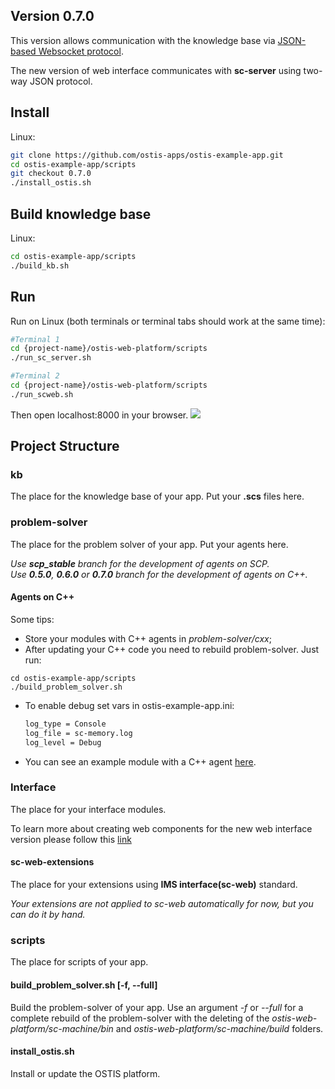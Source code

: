 ## Version 0.7.0

This version allows communication with the knowledge base via [JSON-based Websocket protocol](http://ostis-dev.github.io/sc-machine/http/websocket/).

The new version of web interface communicates with **sc-server** using two-way JSON protocol.

## Install

Linux:
```sh
git clone https://github.com/ostis-apps/ostis-example-app.git
cd ostis-example-app/scripts
git checkout 0.7.0
./install_ostis.sh
```

## Build knowledge base
Linux:
```sh
cd ostis-example-app/scripts
./build_kb.sh
```

## Run

Run on Linux (both terminals or terminal tabs should work at the same time):
```sh
#Terminal 1
cd {project-name}/ostis-web-platform/scripts
./run_sc_server.sh

#Terminal 2
cd {project-name}/ostis-web-platform/scripts
./run_scweb.sh
```

Then open localhost:8000 in your browser.
![](https://i.imgur.com/6SehI5s.png)

## Project Structure

### kb
The place for the knowledge base of your app. Put your **.scs** files here.

### problem-solver
The place for the problem solver of your app. Put your agents here.

*Use **scp_stable** branch for the development of agents on SCP.*  
*Use **0.5.0**, **0.6.0** or **0.7.0** branch for the development of agents on C++.*  


#### Agents on C++
Some tips:
- Store your modules with C++ agents in *problem-solver/cxx*;
- After updating your C++ code you need to rebuild problem-solver. Just run:  
```
cd ostis-example-app/scripts
./build_problem_solver.sh
```

- To enable debug set vars in ostis-example-app.ini:
    ```sh
    log_type = Console
    log_file = sc-memory.log
    log_level = Debug
    ```
- You can see an example module with a C++ agent [here](problem-solver/cxx/exampleModule/README.md).

### Interface

The place for your interface modules.

To learn more about creating web components for the new web interface version please follow this [link](https://github.com/MikhailSadovsky/sc-machine/tree/example/web/client)

#### sc-web-extensions
The place for your extensions using **IMS interface(sc-web)** standard. 

*Your extensions are not applied to sc-web automatically for now, but you can do it by hand.*

### scripts
The place for scripts of your app.

#### build_problem_solver.sh [-f, --full]
Build the problem-solver of your app. Use an argument *-f* or *--full* for a complete rebuild of the problem-solver with the deleting of the *ostis-web-platform/sc-machine/bin* and *ostis-web-platform/sc-machine/build* folders.

#### install_ostis.sh
Install or update the OSTIS platform.
